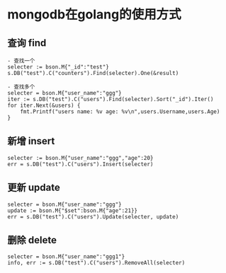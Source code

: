 # mongodb在golang的使用方式

## 查询 find
    - 查找一个
    selecter := bson.M{"_id":"test"}
    s.DB("test").C("counters").Find(selecter).One(&result)
    
    - 查找多个
    selecter = bson.M{"user_name":"ggg"}
    iter := s.DB("test").C("users").Find(selecter).Sort("_id").Iter()
    for iter.Next(&users) {
        fmt.Printf("users name: %v age: %v\n",users.Username,users.Age)
    }
      
## 新增 insert   
    selecter := bson.M{"user_name":"ggg","age":20}
    err = s.DB("test").C("users").Insert(selecter)
    
## 更新 update 
    selecter = bson.M{"user_name":"ggg"}
    update := bson.M{"$set":bson.M{"age":21}}
    err = s.DB("test").C("users").Update(selecter, update)
      
## 删除 delete
    selecter = bson.M{"user_name":"ggg1"}
    info, err := s.DB("test").C("users").RemoveAll(selecter)
    
